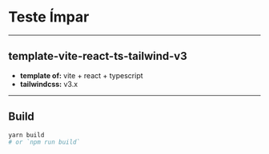 # Teste Ímpar
---




## template-vite-react-ts-tailwind-v3

- **template of:** vite + react + typescript
- **tailwindcss:** v3.x

---
## Build
```bash
yarn build
# or `npm run build`
```